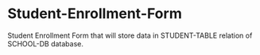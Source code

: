 # Student-Enrollment-Form
Student Enrollment Form that will store data in STUDENT-TABLE relation of SCHOOL-DB database.
